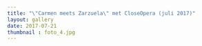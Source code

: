 ```yaml
---
title: "\"Carmen meets Zarzuela\" met CloseOpera (juli 2017)"
layout: gallery
date: 2017-07-21
thumbnail : foto_4.jpg
---
```


